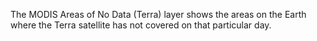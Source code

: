 The MODIS Areas of No Data (Terra) layer shows the areas on the Earth where the Terra satellite has not covered on that particular day.
